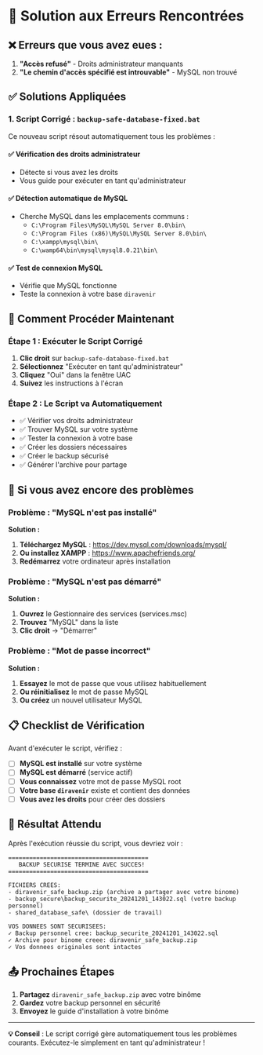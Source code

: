 # 🚨 Solution aux Erreurs Rencontrées

## ❌ Erreurs que vous avez eues :
1. **"Accès refusé"** - Droits administrateur manquants
2. **"Le chemin d'accès spécifié est introuvable"** - MySQL non trouvé

## ✅ Solutions Appliquées

### 1. Script Corrigé : `backup-safe-database-fixed.bat`

Ce nouveau script résout automatiquement tous les problèmes :

#### ✅ Vérification des droits administrateur
- Détecte si vous avez les droits
- Vous guide pour exécuter en tant qu'administrateur

#### ✅ Détection automatique de MySQL
- Cherche MySQL dans les emplacements communs :
  - `C:\Program Files\MySQL\MySQL Server 8.0\bin\`
  - `C:\Program Files (x86)\MySQL\MySQL Server 8.0\bin\`
  - `C:\xampp\mysql\bin\`
  - `C:\wamp64\bin\mysql\mysql8.0.21\bin\`

#### ✅ Test de connexion MySQL
- Vérifie que MySQL fonctionne
- Teste la connexion à votre base `diravenir`

## 🚀 Comment Procéder Maintenant

### Étape 1 : Exécuter le Script Corrigé
1. **Clic droit** sur `backup-safe-database-fixed.bat`
2. **Sélectionnez** "Exécuter en tant qu'administrateur"
3. **Cliquez** "Oui" dans la fenêtre UAC
4. **Suivez** les instructions à l'écran

### Étape 2 : Le Script va Automatiquement
- ✅ Vérifier vos droits administrateur
- ✅ Trouver MySQL sur votre système
- ✅ Tester la connexion à votre base
- ✅ Créer les dossiers nécessaires
- ✅ Créer le backup sécurisé
- ✅ Générer l'archive pour partage

## 🔧 Si vous avez encore des problèmes

### Problème : "MySQL n'est pas installé"
**Solution :**
1. **Téléchargez MySQL** : https://dev.mysql.com/downloads/mysql/
2. **Ou installez XAMPP** : https://www.apachefriends.org/
3. **Redémarrez** votre ordinateur après installation

### Problème : "MySQL n'est pas démarré"
**Solution :**
1. **Ouvrez** le Gestionnaire des services (services.msc)
2. **Trouvez** "MySQL" dans la liste
3. **Clic droit** → "Démarrer"

### Problème : "Mot de passe incorrect"
**Solution :**
1. **Essayez** le mot de passe que vous utilisez habituellement
2. **Ou réinitialisez** le mot de passe MySQL
3. **Ou créez** un nouvel utilisateur MySQL

## 📋 Checklist de Vérification

Avant d'exécuter le script, vérifiez :

- [ ] **MySQL est installé** sur votre système
- [ ] **MySQL est démarré** (service actif)
- [ ] **Vous connaissez** votre mot de passe MySQL root
- [ ] **Votre base `diravenir`** existe et contient des données
- [ ] **Vous avez les droits** pour créer des dossiers

## 🎯 Résultat Attendu

Après l'exécution réussie du script, vous devriez voir :

```
========================================
   BACKUP SECURISE TERMINE AVEC SUCCES!
========================================

FICHIERS CREES:
- diravenir_safe_backup.zip (archive a partager avec votre binome)
- backup_secure\backup_securite_20241201_143022.sql (votre backup personnel)
- shared_database_safe\ (dossier de travail)

VOS DONNEES SONT SECURISEES:
✓ Backup personnel cree: backup_securite_20241201_143022.sql
✓ Archive pour binome creee: diravenir_safe_backup.zip
✓ Vos donnees originales sont intactes
```

## 📤 Prochaines Étapes

1. **Partagez** `diravenir_safe_backup.zip` avec votre binôme
2. **Gardez** votre backup personnel en sécurité
3. **Envoyez** le guide d'installation à votre binôme

---
**💡 Conseil** : Le script corrigé gère automatiquement tous les problèmes courants. Exécutez-le simplement en tant qu'administrateur !
